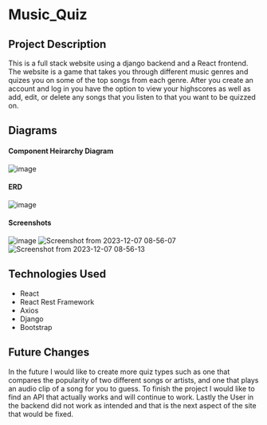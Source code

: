 # Music_Quiz

## Project Description
This is a full stack website using a django backend and a React frontend. The website is a game that takes you through different music genres and quizes you on some of the top songs from each genre. After you create an account and log in you have the option to view your highscores as well as add, edit, or delete any songs that you listen to that you want to be quizzed on. 
## Diagrams
#### Component Heirarchy Diagram
![image](https://github.com/AnthonyBattista02/Music_Quiz/assets/47795224/86aaed29-07cd-4c9d-963b-af2393f16b73)
#### ERD
![image](https://github.com/AnthonyBattista02/Music_Quiz/assets/47795224/c27ef61c-a5b4-40a2-91a7-f2f649ab029d)
#### Screenshots
![image](https://github.com/AnthonyBattista02/Music_Quiz/assets/47795224/2a63f69a-0ffc-4fb1-b950-11adacab56cd)
![Screenshot from 2023-12-07 08-56-07](https://github.com/AnthonyBattista02/Music_Quiz/assets/47795224/627425dc-dc32-4996-95e9-738694a5eee5)
![Screenshot from 2023-12-07 08-56-13](https://github.com/AnthonyBattista02/Music_Quiz/assets/47795224/d5ef70ff-6828-447a-899e-4fce28f1c807)


## Technologies Used
- React
-  React Rest Framework
-  Axios
-  Django
-  Bootstrap
## Future Changes
In the future I would like to create more quiz types such as one that compares the popularity of two different songs or artists, and one that plays an audio clip of a song for you to guess.
To finish the project I would like to find an API that actually works and will continue to work. Lastly the User in the backend did not work as intended and that is the next aspect of the site that would be fixed.
